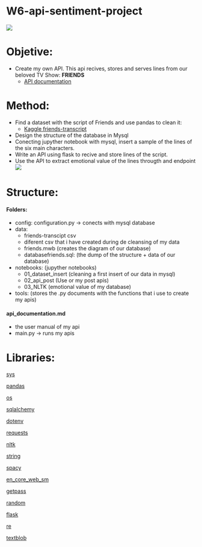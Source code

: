 # W6-api-sentiment-project

![](https://media1.popsugar-assets.com/files/thumbor/CSTJRBzkQILxTqJfq761vtkDnnQ/fit-in/1024x1024/filters:format_auto-!!-:strip_icc-!!-/2014/07/28/928/n/1922283/6f2bf2d182bef221_orig-21241971/i/When-She-Harnesses-Her-Star-Power.gif)

# Objetive:

- Create my own API. This api recives, stores and serves lines from our beloved TV Show: **FRIENDS**
    - [API documentation](https://github.com/data2021oct/W6-api-sentiment-project/blob/main/api_documentation.md)
    

# Method:
- Find a dataset with the script of Friends and use pandas to clean it: 
    - [Kaggle friends-transcript](https://www.kaggle.com/ryanstonebraker/friends-transcript)
- Design the structure of the database in Mysql
- Conecting jupyther notebook with mysql, insert a sample of the lines of the six main characters.
- Write an API using flask to recive and store lines of the script.
- Use the API to extract emotional value of the lines througth and endpoint
![](https://y.yarn.co/e875bec8-ea3f-4409-9f98-2290dea6189b_text.gif)


# Structure:
#### Folders:
- config: configuration.py -> conects with mysql database
- data:
    - friends-transcipt csv
    - diferent csv that i have created during de cleansing of my data
    - friends.mwb (creates the diagram of our database)
    - databasefriends.sql: (the dump of the structure + data of our database)
- notebooks: (jupyther notebooks)
    - 01_dataset_insert (cleaning a first insert of our data in mysql)
    - 02_api_post (Use or my post apis)
    - 03_NLTK (emotional value of my database)
- tools: (stores the .py documents with the functions that i use to create my apis)
#### api_documentation.md
- the user manual of my api
- main.py -> runs my apis
    
# Libraries:

[sys](https://docs.python.org/3/library/sys.html)

[pandas](https://pandas.pydata.org/)

[os](https://docs.python.org/3/library/os.html)

[sqlalchemy](https://docs.sqlalchemy.org/en/14/)

[dotenv](https://pypi.org/project/python-dotenv/)

[requests](https://pypi.org/project/requests/2.7.0/)

[nltk](https://www.nltk.org/)

[string](https://docs.python.org/3/library/string.html)

[spacy](https://spacy.io/api/doc)

[en_core_web_sm](https://spacy.io/models/en)

[getpass](https://docs.python.org/es/3/library/getpass.html)

[random](https://docs.python.org/es/3/library/random.html)

[flask](https://flask.palletsprojects.com/en/2.0.x/)

[re](https://docs.python.org/3/library/re.html)

[textblob](https://textblob.readthedocs.io/en/dev/)


